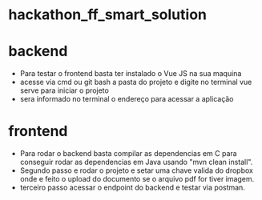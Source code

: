 # hackathon_ff_smart_solution

# backend

- Para testar o frontend basta ter instalado o Vue JS na sua maquina
- acesse via cmd ou git bash a pasta do projeto e digite no terminal vue serve para iniciar o projeto
- sera informado no terminal o endereço para acessar a aplicação


# frontend

- Para rodar o backend basta compilar as dependencias em C para conseguir rodar as dependencias em Java usando "mvn clean install".
- Segundo passo e rodar o projeto e setar uma chave valida do dropbox onde e feito o upload do documento se o arquivo pdf for tiver imagem.
- terceiro passo acessar o endpoint do backend e testar via postman.
